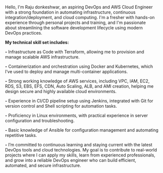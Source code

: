Hello, I'm Raju donkeshwar, an aspiring DevOps and AWS Cloud Engineer with a strong foundation in automating infrastructure, continuous integration/deployment, and cloud computing. I'm a fresher with hands-on experience through personal projects and training, and I'm passionate about streamlining the software development lifecycle using modern DevOps practices.

**My technical skill set includes:**

**-** Infrastructure as Code with Terraform, allowing me to provision and manage scalable AWS infrastructure.

**-** Containerization and orchestration using Docker and Kubernetes, which I’ve used to deploy and manage multi-container applications.

**-** Strong working knowledge of AWS services, including VPC, IAM, EC2, RDS, S3, EBS, EFS, CDN, Auto Scaling, ALB, and AMI creation, helping me design secure and highly available cloud           environments.

**-** Experience in CI/CD pipeline setup using Jenkins, integrated with Git for version control and Shell scripting for automation tasks.

**-** Proficiency in Linux environments, with practical experience in server configuration and troubleshooting.

**-** Basic knowledge of Ansible for configuration management and automating repetitive tasks.

**-** I’m committed to continuous learning and staying current with the latest DevOps tools and cloud technologies. My goal is to contribute to real-world projects 
      where I can apply my skills, learn from experienced professionals, and grow into a reliable DevOps engineer who can build efficient, automated, and secure infrastructure.
